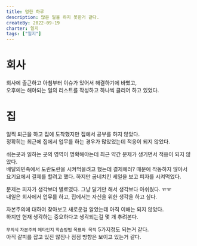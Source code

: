```yaml
---
title: 멍한 하루
description: 많은 일을 하지 못한거 같다.
createBy: 2022-09-19
charter: 일지
tags: ["일지"]
---
```


# 회사

회사에 출근하고 아침부터 이슈가 있어서 해결하기에 바뻤고,  
오후에는 해야되는 일의 리스트를 작성하고 하나씩 클리어 하고 있었다.

# 집

일찍 퇴근을 하고 집에 도착했지만 집에서 공부를 하지 않았다.  
정확히는 최근에 집에서 업무를 하는 경우가 많았었는데 적응이 되지 않았다.

쉬는곳과 일하는 곳의 영역이 명확해야는데 최근 약간 문제가 생기면서 적응이 되지 않았다.  
배달의민족에서 도란도란을 시켜먹을려고 했는데 결제에러? 때문에 작동하지 않아서  
요기요에서 결제를 할려고 했다. 하지만 굽네치킨 세일을 보고 피자를 시켜먹었다.

문제는 피자가 생각보더 별로였다. 그냥 달기만 해서 생각보다 아쉬웠다. ㅠㅠ  
내일은 회사에서 업무를 하고, 집에서는 자신을 위한 생각을 하고 싶다.

자본주의에 대하여 찾아보고 새로운걸 알았는데 아직 이해는 되지 않았다.  
하지만 현재 생각하는 중요하다고 생각되는걸 몇 개 추려본다.

`무의식` `자본주의` `메타인지` `학습방법` `목표와 목적` 5가지정도 되는거 같다.  
아직 갈피를 잡고 있진 않짐나 점점 방향은 보이고 있는거 같다.
